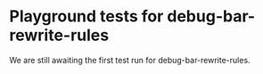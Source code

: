 # Playground tests for debug-bar-rewrite-rules
We are still awaiting the first test run for debug-bar-rewrite-rules.
